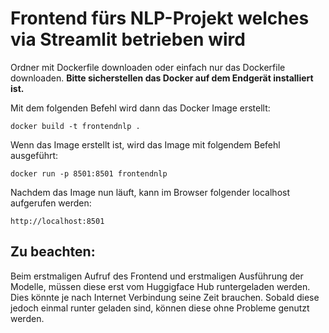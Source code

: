 # Frontend fürs NLP-Projekt welches via Streamlit betrieben wird

Ordner mit Dockerfile downloaden oder einfach nur das Dockerfile downloaden. **Bitte sicherstellen das Docker auf dem Endgerät installiert ist.** 

Mit dem folgenden Befehl wird dann das Docker Image erstellt:
``` Docker
docker build -t frontendnlp .
```

Wenn das Image erstellt ist, wird das Image mit folgendem Befehl ausgeführt:
``` Docker
docker run -p 8501:8501 frontendnlp
```

Nachdem das Image nun läuft, kann im Browser folgender localhost aufgerufen werden:
```
http://localhost:8501
```


## Zu beachten:

Beim erstmaligen Aufruf des Frontend und erstmaligen Ausführung der Modelle, müssen diese erst vom Huggigface Hub runtergeladen werden. Dies könnte je nach Internet Verbindung seine Zeit brauchen. Sobald diese jedoch einmal runter geladen sind, können diese ohne Probleme genutzt werden.
